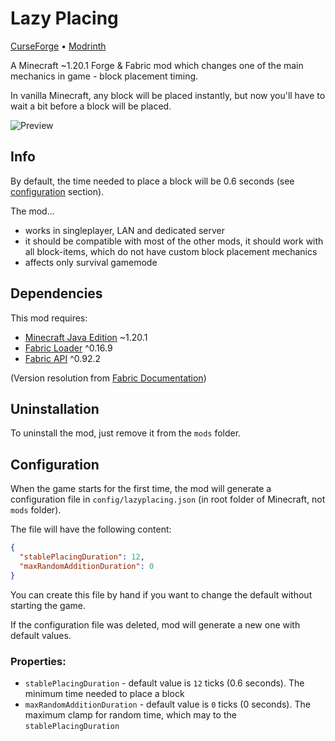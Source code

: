 # Lazy Placing

[CurseForge](https://www.curseforge.com/minecraft/mc-mods/lazy-placing) •
[Modrinth](https://modrinth.com/mod/lazy-placing)

A Minecraft ~1.20.1 Forge & Fabric mod which changes one of the main mechanics in game - block placement timing.

In vanilla Minecraft, any block will be placed instantly, but now you'll have to wait a bit before a block will be placed.

![Preview](additional/preview.gif)

## Info

By default, the time needed to place a block will be 0.6 seconds (see [configuration](#Configuration) section).

The mod...

* works in singleplayer, LAN and dedicated server
* it should be compatible with most of the other mods, it should work with all block-items, which do not have custom block placement mechanics
* affects only survival gamemode

## Dependencies

This mod requires:
* [Minecraft Java Edition](https://www.minecraft.net/ru-ru/store/minecraft-deluxe-collection-pc) ~1.20.1
* [Fabric Loader](https://fabricmc.net/use/) ^0.16.9
* [Fabric API](https://github.com/FabricMC/fabric) ^0.92.2

(Version resolution from [Fabric Documentation](https://wiki.fabricmc.net/documentation:fabric_mod_json_spec#versionrange))

## Uninstallation

To uninstall the mod, just remove it from the `mods` folder.

## Configuration

When the game starts for the first time, the mod will generate a configuration file in `config/lazyplacing.json` (in root folder of Minecraft, not `mods` folder).

The file will have the following content:

```json
{
  "stablePlacingDuration": 12,
  "maxRandomAdditionDuration": 0
}
```

You can create this file by hand if you want to change the default without starting the game.

If the configuration file was deleted, mod will generate a new one with default values.

### Properties:
* `stablePlacingDuration` - default value is `12` ticks (0.6 seconds). The minimum time needed to place a block
* `maxRandomAdditionDuration` - default value is `0` ticks (0 seconds). The maximum clamp for random time, which may to the `stablePlacingDuration`